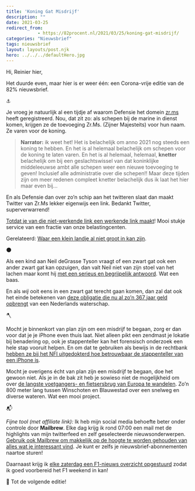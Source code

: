 ```yaml
---
title: 'Koning Gat Misdrijf'
description: ""
date: 2021-03-25
redirect_from: 
            - https://82procent.nl/2021/03/25/koning-gat-misdrijf/
categories: "Nieuwsbrief"
tags: nieuwsbrief	
layout: layouts/post.njk
hero: ../../../defaultHero.jpg
---
```

<!-- wp:paragraph -->

Hi, Reinier hier,

<!-- /wp:paragraph -->

<!-- wp:paragraph -->

Het duurde even, maar hier is er weer één: een Corona-vrije editie van de 82% nieuwsbrief.

<!-- /wp:paragraph -->

<!-- wp:paragraph -->

⚓️

<!-- /wp:paragraph -->

<!-- wp:paragraph -->

Je vroeg je natuurlijk al een tijdje af waarom Defensie het domein [zr.ms](https://zr.ms) heeft geregistreerd. Nou, dat zit zo: als schepen bij de marine in dienst komen, krijgen ze de toevoeging Zr.Ms. (Zijner Majesteits) voor hun naam. Ze varen voor de koning.

<!-- /wp:paragraph -->

<!-- wp:quote -->

> **Narrator:** ik weet het! Het is belachelijk om anno 2021 nog steeds een koning te hebben. En het is al helemaal belachelijk om schepen voor de koning te laten varen. En het is al helemaal, helemaal, **knetter** belachelijk om bij een geslachtswissel van dat koninklijke middeleeuwse ambt alle schepen weer een nieuwe toevoeging te geven! Inclusief alle administratie over die schepen!! Maar deze tijden zijn om meer redenen compleet knetter belachelijk dus ik laat het hier maar even bij…

<!-- /wp:quote -->

<!-- wp:paragraph -->

En als Defensie dan over zo’n schip aan het twitteren slaat dan maakt Twitter van Zr.Ms lekker eigenwijs een link. Bedankt Twitter, superverwarrend!

<!-- /wp:paragraph -->

<!-- wp:paragraph -->

[Totdat je van die niet-werkende link een werkende link maakt](https://mobile.twitter.com/PowerDNS_Bert/status/1373612691248533507)! Mooi stukje service van een fractie van onze belastingcenten.

<!-- /wp:paragraph -->

<!-- wp:paragraph -->

Gerelateerd: [Waar een klein landje al niet groot in kan zijn](https://twitter.com/dannyctkemp/status/1375101267387805696).

<!-- /wp:paragraph -->

<!-- wp:paragraph -->

🌑

<!-- /wp:paragraph -->

<!-- wp:paragraph -->

Als een kind aan Neil deGrasse Tyson vraagt of een zwart gat ook een ander zwart gat kan opzuigen, dan valt Neil niet van zijn stoel van het lachen maar komt hij [met een serieus en begrijpelijk antwoord](https://www.youtube.com/watch?v=iLKTZr00xBg). Wat een baas.

<!-- /wp:paragraph -->

<!-- wp:paragraph -->

En als _wij_ ooit eens in een zwart gat terecht gaan komen, dan zal dat ook het einde betekenen van [deze obligatie die nu al zo’n 367 jaar geld opbrengt](https://news.yale.edu/2015/09/22/living-artifact-dutch-golden-age-yale-s-367-year-old-water-bond-still-pays-interest) van een Nederlands waterschap.

<!-- /wp:paragraph -->

<!-- wp:paragraph -->

🪓

<!-- /wp:paragraph -->

<!-- wp:paragraph -->

Mocht je binnenkort van plan zijn om een misdrijf te begaan, zorg er dan voor dat je je iPhone even thuis laat. Niet alleen pikt een zendmast je lokatie bij benadering op, ook je stappenteller kan het forensisch onderzoek een hele stap vooruit helpen. En om dat te gebruiken als bewijs in de rechtbank [hebben ze bij het NFI uitgedokterd hoe betrouwbaar de stappenteller van een iPhone is](https://magazines.forensischinstituut.nl/atnfi/2018/29/stappenteller-forensische-goudmijn).

<!-- /wp:paragraph -->

<!-- wp:paragraph -->

Mocht je overigens écht van plan zijn een misdrijf te begaan, doe het gewoon niet. Als je in de bak zit heb je sowieso niet de mogelijkheid om over [de langste voetgangers- en fietsersbrug van Europa te wandelen](https://mobile.twitter.com/Cycling_Embassy/status/1373605446980882432). Zo’n 800 meter lang tussen Winschoten en Blauwestad over een snelweg en diverse wateren. Wat een mooi project.

<!-- /wp:paragraph -->

<!-- wp:paragraph -->

📬

<!-- /wp:paragraph -->

<!-- wp:paragraph -->

_Fijne tool (met affiliate link):_ Ik heb mijn social media behoefte beter onder controle door **Mailbrew**. Elke dag krijg ik rond 07:00 een mail met de highlights van mijn twitterfeed en zelf geselecteerde nieuwsonderwerpen. [Gebruik ook Mailbrew om makkelijk op de hoogte te worden gehouden van alles wat je interessant vind](https://mailbrew.com/?aff=reinierladan "personal affiliate link"). Je kunt er zelfs je nieuwsbrief-abonnementen naartoe sturen!

<!-- /wp:paragraph -->

<!-- wp:paragraph -->

Daarnaast krijg ik [elke zaterdag een F1-nieuws overzicht opgestuurd](https://share.mailbrew.com/reinierladan/get-ready-for-f1-qQHTnQVXUHxB) zodat ik goed voorbereid het F1 weekend in kan!

<!-- /wp:paragraph -->

<!-- wp:paragraph -->

👋 Tot de volgende editie!

<!-- /wp:paragraph -->
